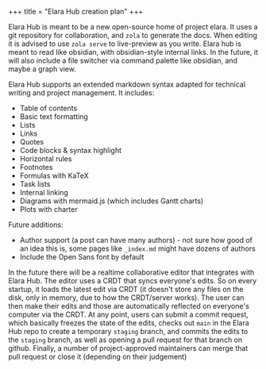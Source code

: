 +++
title = "Elara Hub creation plan"
+++

Elara Hub is meant to be a new open-source home of project elara. It uses a git repository for collaboration, and `zola` to generate the docs. When editing it is advised to use `zola serve` to live-preview as you write. Elara hub is meant to read like obsidian, with obsidian-style internal links. In the future, it will also include a file switcher via command palette like obsidian, and maybe a graph view.

Elara Hub supports an extended markdown syntax adapted for technical writing and project management. It includes:

- Table of contents
- Basic text formatting
- Lists
- Links
- Quotes
- Code blocks & syntax highlight
- Horizontal rules
- Footnotes
- Formulas with KaTeX
- Task lists
- Internal linking
- Diagrams with mermaid.js (which includes Gantt charts)
- Plots with charter

Future additions:

- Author support (a post can have many authors) - not sure how good of an idea this is, some pages like `_index.md` might have dozens of authors
- Include the Open Sans font by default

In the future there will be a realtime collaborative editor that integrates with Elara Hub. The editor uses a CRDT that syncs everyone's edits. So on every startup, it loads the latest edit via CRDT (it doesn't store any files on the disk, only in memory, due to how the CRDT/server works). The user can then make their edits and those are automatically reflected on everyone's computer via the CRDT. At any point, users can submit a commit request, which basically freezes the state of the edits, checks out `main` in the Elara Hub repo to create a temporary `staging` branch, and commits the edits to the `staging` branch, as well as opening a pull request for that branch on github. Finally, a number of project-approved maintainers can merge that pull request or close it (depending on their judgement)
